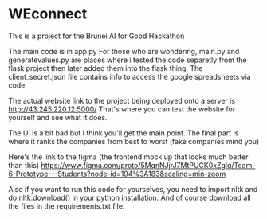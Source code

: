 # WEconnect
This is a project for the Brunei AI for Good Hackathon

The main code is in app.py
For those who are wondering, main.py and generatevalues.py are places where i tested the code separetly from the flask project then later added them into the flask thing. The client_secret.json file contains info to access the google spreadsheets via code.

The actual website link to the project being deployed onto a server is http://43.245.220.12:5000/
That's where you can test the website for yourself and see what it does.

The UI is a bit bad but I think you'll get the main point. The final part is where it ranks the companies from best to worst (fake companies mind you)

Here's the link to the figma (the frontend mock up that looks much better than this)
https://www.figma.com/proto/5MqnNJjrJ7MtPUCK0xZglq/Team-6-Prototype---Students?node-id=194%3A183&scaling=min-zoom

Also if you want to run this code for yourselves, you need to import nltk and do nltk.download() in your python installation. And of course download all the files in the requirements.txt file.
